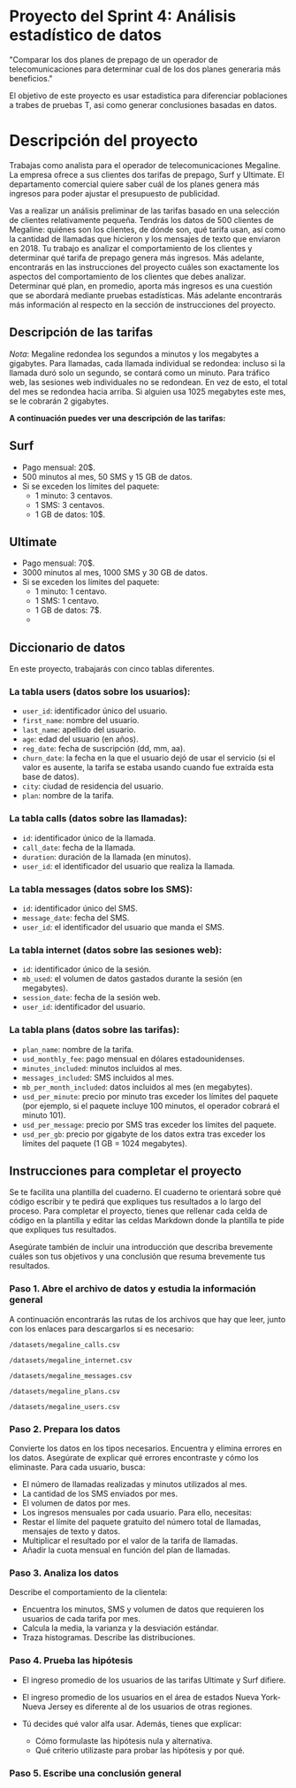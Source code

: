 # Proyecto del Sprint 4: Análisis estadístico de datos

"Comparar los dos planes de prepago de un operador de telecomunicaciones para determinar cual de los dos planes generaria más beneficios."

El objetivo de este proyecto es usar estadistica para diferenciar poblaciones a trabes de pruebas T, asi como generar conclusiones basadas en datos.

# Descripción del proyecto
Trabajas como analista para el operador de telecomunicaciones Megaline. La empresa ofrece a sus clientes dos tarifas de prepago, Surf y Ultimate. El departamento comercial quiere saber cuál de los planes genera más ingresos para poder ajustar el presupuesto de publicidad.

Vas a realizar un análisis preliminar de las tarifas basado en una selección de clientes relativamente pequeña. Tendrás los datos de 500 clientes de Megaline: quiénes son los clientes, de dónde son, qué tarifa usan, así como la cantidad de llamadas que hicieron y los mensajes de texto que enviaron en 2018. Tu trabajo es analizar el comportamiento de los clientes y determinar qué tarifa de prepago genera más ingresos. Más adelante, encontrarás en las instrucciones del proyecto cuáles son exactamente los aspectos del comportamiento de los clientes que debes analizar. Determinar qué plan, en promedio, aporta más ingresos es una cuestión que se abordará mediante pruebas estadísticas. Más adelante encontrarás más información al respecto en la sección de instrucciones del proyecto.

## Descripción de las tarifas
*Nota*: Megaline redondea los segundos a minutos y los megabytes a gigabytes. Para llamadas, cada llamada individual se redondea: incluso si la llamada duró solo un segundo, se contará como un minuto. Para tráfico web, las sesiones web individuales no se redondean. En vez de esto, el total del mes se redondea hacia arriba. Si alguien usa 1025 megabytes este mes, se le cobrarán 2 gigabytes.

**A continuación puedes ver una descripción de las tarifas:**

## Surf

- Pago mensual: 20$.
- 500 minutos al mes, 50 SMS y 15 GB de datos.
- Si se exceden los límites del paquete:
  - 1 minuto: 3 centavos.
  - 1 SMS: 3 centavos.
  - 1 GB de datos: 10$.

## Ultimate

- Pago mensual: 70$.
- 3000 minutos al mes, 1000 SMS y 30 GB de datos.
- Si se exceden los límites del paquete:
  - 1 minuto: 1 centavo.
  - 1 SMS: 1 centavo.
  - 1 GB de datos: 7$.
  - 
## Diccionario de datos
En este proyecto, trabajarás con cinco tablas diferentes.

### La tabla users (datos sobre los usuarios):
 
- `user_id`: identificador único del usuario.
- `first_name`: nombre del usuario.
- `last_name`: apellido del usuario.
- `age`: edad del usuario (en años).
- `reg_date`: fecha de suscripción (dd, mm, aa).
- `churn_date`: la fecha en la que el usuario dejó de usar el servicio (si el valor es ausente, la tarifa se estaba usando cuando fue extraída esta base de datos).
- `city`: ciudad de residencia del usuario.
- `plan`: nombre de la tarifa.

### La tabla calls (datos sobre las llamadas):
 
- `id`: identificador único de la llamada.
- `call_date`: fecha de la llamada.
- `duration`: duración de la llamada (en minutos).
- `user_id`: el identificador del usuario que realiza la llamada.

### La tabla messages (datos sobre los SMS):
 
- `id`: identificador único del SMS.
- `message_date`: fecha del SMS.
- `user_id`: el identificador del usuario que manda el SMS.

### La tabla internet (datos sobre las sesiones web):
 
- `id`: identificador único de la sesión.
- `mb_used`: el volumen de datos gastados durante la sesión (en megabytes).
- `session_date`: fecha de la sesión web.
- `user_id`: identificador del usuario.

### La tabla plans (datos sobre las tarifas):
 
- `plan_name`: nombre de la tarifa.
- `usd_monthly_fee`: pago mensual en dólares estadounidenses.
- `minutes_included`: minutos incluidos al mes.
- `messages_included`: SMS incluidos al mes.
- `mb_per_month_included`: datos incluidos al mes (en megabytes).
- `usd_per_minute`: precio por minuto tras exceder los límites del paquete (por ejemplo, si el paquete incluye 100 minutos, el operador cobrará el minuto 101).
- `usd_per_message`: precio por SMS tras exceder los límites del paquete.
- `usd_per_gb`: precio por gigabyte de los datos extra tras exceder los límites del paquete (1 GB = 1024 megabytes).

## Instrucciones para completar el proyecto
Se te facilita una plantilla del cuaderno. El cuaderno te orientará sobre qué código escribir y te pedirá que expliques tus resultados a lo largo del proceso. Para completar el proyecto, tienes que rellenar cada celda de código en la plantilla y editar las celdas Markdown donde la plantilla te pide que expliques tus resultados.

Asegúrate también de incluir una introducción que describa brevemente cuáles son tus objetivos y una conclusión que resuma brevemente tus resultados.

### Paso 1. Abre el archivo de datos y estudia la información general

A continuación encontrarás las rutas de los archivos que hay que leer, junto con los enlaces para descargarlos si es necesario:

`/datasets/megaline_calls.csv` 

`/datasets/megaline_internet.csv`

`/datasets/megaline_messages.csv`

`/datasets/megaline_plans.csv`

`/datasets/megaline_users.csv`

### Paso 2. Prepara los datos

Convierte los datos en los tipos necesarios.
Encuentra y elimina errores en los datos. Asegúrate de explicar qué errores encontraste y cómo los eliminaste.
Para cada usuario, busca:

- El número de llamadas realizadas y minutos utilizados al mes.
- La cantidad de los SMS enviados por mes.
- El volumen de datos por mes.
- Los ingresos mensuales por cada usuario. Para ello, necesitas:
- Restar el límite del paquete gratuito del número total de llamadas, mensajes de texto y datos.
- Multiplicar el resultado por el valor de la tarifa de llamadas.
- Añadir la cuota mensual en función del plan de llamadas.

### Paso 3. Analiza los datos

Describe el comportamiento de la clientela:

- Encuentra los minutos, SMS y volumen de datos que requieren los usuarios de cada tarifa por mes.
- Calcula la media, la varianza y la desviación estándar.
- Traza histogramas. Describe las distribuciones.

### Paso 4. Prueba las hipótesis

- El ingreso promedio de los usuarios de las tarifas Ultimate y Surf difiere.
- El ingreso promedio de los usuarios en el área de estados Nueva York-Nueva Jersey es diferente al de los usuarios de otras regiones.
- Tú decides qué valor alfa usar. Además, tienes que explicar:

  - Cómo formulaste las hipótesis nula y alternativa.
  - Qué criterio utilizaste para probar las hipótesis y por qué.

### Paso 5. Escribe una conclusión general

